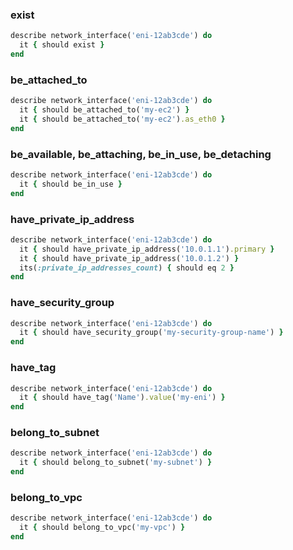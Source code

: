 ### exist

```ruby
describe network_interface('eni-12ab3cde') do
  it { should exist }
end
```

### be_attached_to

```ruby
describe network_interface('eni-12ab3cde') do
  it { should be_attached_to('my-ec2') }
  it { should be_attached_to('my-ec2').as_eth0 }
end
```

### be_available, be_attaching, be_in_use, be_detaching

```ruby
describe network_interface('eni-12ab3cde') do
  it { should be_in_use }
end
```

### have_private_ip_address

```ruby
describe network_interface('eni-12ab3cde') do
  it { should have_private_ip_address('10.0.1.1').primary }
  it { should have_private_ip_address('10.0.1.2') }
  its(:private_ip_addresses_count) { should eq 2 }
end
```

### have_security_group

```ruby
describe network_interface('eni-12ab3cde') do
  it { should have_security_group('my-security-group-name') }
end
```

### have_tag

```ruby
describe network_interface('eni-12ab3cde') do
  it { should have_tag('Name').value('my-eni') }
end
```

### belong_to_subnet

```ruby
describe network_interface('eni-12ab3cde') do
  it { should belong_to_subnet('my-subnet') }
end
```

### belong_to_vpc

```ruby
describe network_interface('eni-12ab3cde') do
  it { should belong_to_vpc('my-vpc') }
end
```
